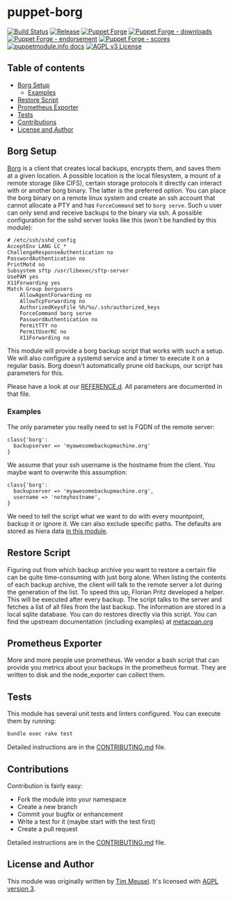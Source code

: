 # puppet-borg

[![Build Status](https://github.com/voxpupuli/puppet-borg/workflows/CI/badge.svg)](https://github.com/voxpupuli/puppet-borg/actions?query=workflow%3ACI)
[![Release](https://github.com/voxpupuli/puppet-borg/actions/workflows/release.yml/badge.svg)](https://github.com/voxpupuli/puppet-borg/actions/workflows/release.yml)
[![Puppet Forge](https://img.shields.io/puppetforge/v/puppet/borg.svg)](https://forge.puppetlabs.com/puppet/borg)
[![Puppet Forge - downloads](https://img.shields.io/puppetforge/dt/puppet/borg.svg)](https://forge.puppetlabs.com/puppet/borg)
[![Puppet Forge - endorsement](https://img.shields.io/puppetforge/e/puppet/borg.svg)](https://forge.puppetlabs.com/puppet/borg)
[![Puppet Forge - scores](https://img.shields.io/puppetforge/f/puppet/borg.svg)](https://forge.puppetlabs.com/puppet/borg)
[![puppetmodule.info docs](http://www.puppetmodule.info/images/badge.png)](http://www.puppetmodule.info/m/puppet-borg)
[![AGPL v3 License](https://img.shields.io/github/license/voxpupuli/puppet-borg.svg)](LICENSE)

## Table of contents

* [Borg Setup](#borg-setup)
  * [Examples](#examples)
* [Restore Script](#restore-script)
* [Prometheus Exporter](#prometheus-exporter)
* [Tests](#tests)
* [Contributions](#contributions)
* [License and Author](#license-and-author)

## Borg Setup

[Borg](https://borgbackup.readthedocs.io/en/stable/) is a client that creates
local backups, encrypts them, and saves them at a given location. A possible
location is the local filesystem, a mount of a remote storage (like CIFS),
certain storage protocols it directly can interact with or another borg binary.
The latter is the preferred option. You can place the borg binary on a remote
linux system and create an ssh account that cannot allocate a PTY and has
`ForceCommand` set to `borg serve`. Such u user can only send and receive
backups to the binary via ssh. A possible configuration for the sshd server
looks like this (won't be handled by this module):

```
# /etc/ssh/sshd_config
AcceptEnv LANG LC_*
ChallengeResponseAuthentication no
PasswordAuthentication no
PrintMotd no
Subsystem sftp /usr/libexec/sftp-server
UsePAM yes
X11Forwarding yes
Match Group borgusers
    AllowAgentForwarding no
    AllowTcpForwarding no
    AuthorizedKeysFile %h/%u/.ssh/authorized_keys
    ForceCommand borg serve
    PasswordAuthentication no
    PermitTTY no
    PermitUserRC no
    X11Forwarding no
```

This module will provide a borg backup script that works with such a setup. We
will also configure a systemd service and a timer to execute it on a regular
basis. Borg doesn't automatically prune old backups, our script has parameters
for this.

Please have a look at our [REFERENCE.d](REFERENCE.md). All parameters are
documented in that file.

### Examples

The only parameter you really need to set is FQDN of the remote server:

```puppet
class{'borg':
  backupserver => 'myawesomebackupmachine.org'
}
```

We assume that your ssh username is the hostname from the client. You maybe
want to overwrite this assumption:

```puppet
class{'borg':
  backupserver => 'myawesomebackupmachine.org',
  username => 'notmyhostname',
}
```

We need to tell the script what we want to do with every mountpoint, backup it
or ignore it. We can also exclude specific paths. The defaults are stored
as hiera data [in this module](https://github.com/voxpupuli/puppet-borg/blob/master/data/common.yaml).

## Restore Script

Figuring out from which backup archive you want to restore a certain file can
be quite time-consuming with just borg alone. When listing the contents of each
backup archive, the client will talk to the remote server a lot during the
generation of the list. To speed this up, Florian Pritz developed a helper. This
will be executed after every backup. The script talks to the server and fetches
a list of all files from the last backup. The information are stored in a local
sqlite database. You can do restores directly via this script. You can find the
upstream documentation (including examples) at [metacpan.org](https://metacpan.org/pod/distribution/App-BorgRestore/script/borg-restore.pl)

## Prometheus Exporter

More and more people use prometheus. We vendor a bash script that can provide
you metrics about your backups in the prometheus format. They are written to
disk and the node\_exporter can collect them.

## Tests

This module has several unit tests and linters configured. You can execute them
by running:

```sh
bundle exec rake test
```

Detailed instructions are in the [CONTRIBUTING.md](.github/CONTRIBUTING.md)
file.

## Contributions

Contribution is fairly easy:

* Fork the module into your namespace
* Create a new branch
* Commit your bugfix or enhancement
* Write a test for it (maybe start with the test first)
* Create a pull request

Detailed instructions are in the [CONTRIBUTING.md](.github/CONTRIBUTING.md)
file.

## License and Author

This module was originally written by [Tim Meusel](https://github.com/bastelfreak).
It's licensed with [AGPL version 3](LICENSE).

